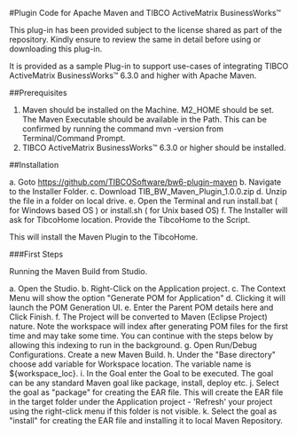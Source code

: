 #Plugin Code for Apache Maven and TIBCO ActiveMatrix BusinessWorks™

This plug-in has been provided subject to the license shared as part of the repository. Kindly ensure to review the same in detail before using or downloading this plug-in.

It is provided as a sample Plug-in to support use-cases of integrating TIBCO ActiveMatrix BusinessWorks™ 6.3.0 and higher with Apache Maven.

##Prerequisites

1. Maven should be installed on the Machine. M2_HOME should be set. The Maven Executable should be available in the Path.
This can be confirmed by running the command mvn -version from Terminal/Command Prompt.
2. TIBCO ActiveMatrix BusinessWorks™ 6.3.0 or higher should be installed.

##Installation


a. Goto https://github.com/TIBCOSoftware/bw6-plugin-maven
b. Navigate to the Installer Folder.
c. Download TIB_BW_Maven_Plugin_1.0.0.zip
d. Unzip the file in a folder on local drive.
e. Open the Terminal and run install.bat ( for Windows based OS ) or install.sh ( for Unix based OS)
f. The Installer will ask for TibcoHome location. Provide the TibcoHome to the Script.

This will install the Maven Plugin to the TibcoHome. 

###First Steps

Running the Maven Build from Studio.

a. Open the Studio.
b. Right-Click on the Application project.
c. The Context Menu will show the option "Generate POM for Application"
d. Clicking it will launch the POM Generation UI.
e. Enter the Parent POM details here and Click Finish.
f. The Project will be converted to Maven (Eclipse Project) nature. Note the workspace will index after generating POM files for the first time and may take some time. You can continue with the steps below by allowing this indexing to run in the background.
g. Open Run/Debug Configurations. Create a new Maven Build.
h. Under the "Base directory" choose add variable for Workspace location. The variable name is ${workspace_loc}.
i. In the Goal enter the Goal to be executed. The goal can be any standard Maven goal like package, install, deploy etc.
j. Select the goal as "package" for creating the EAR file. This will create the EAR file in the target folder under the Application project - 'Refresh' your project using the right-click menu if this folder is not visible.
k. Select the goal as "install" for creating the EAR file and installing it to local Maven Repository.
